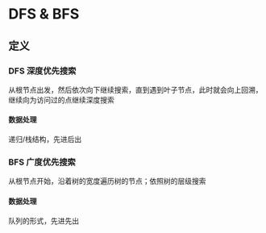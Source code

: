 # DFS & BFS

## 定义

### DFS 深度优先搜索

从根节点出发，然后依次向下继续搜索，直到遇到叶子节点，此时就会向上回溯，继续向为访问过的点继续深度搜索

#### 数据处理

递归/栈结构，先进后出

### BFS 广度优先搜索

从根节点开始，沿着树的宽度遍历树的节点；依照树的层级搜索

#### 数据处理

队列的形式，先进先出
